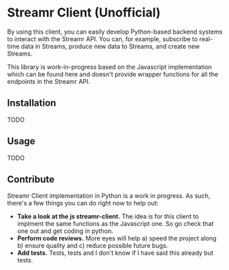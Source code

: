 # Streamr Client (Unofficial)
By using this client, you can easily develop Python-based backend systems to interact with the Streamr API. You can, for example, subscribe to real-time data in Streams, produce new data to Streams, and create new Streams.

This library is work-in-progress based on the Javascript implementation which can be found here and doesn't provide wrapper functions for all the endpoints in the Streamr API. 

## Installation

TODO

## Usage

TODO

## Contribute

Streamr Client implementation in Python is a work in progress. As such, there's a few things you can do right now to help out:


* **Take a look at the js streamr-client.** The idea is for this client to implment the same functions as the Javascript one. So go check that one out and get coding in python. 
* **Perform code reviews.** More eyes will help a) speed the project along b) ensure quality and c) reduce possible future bugs.
* **Add tests.** Tests, tests and I don't know if I have said this already but tests.
